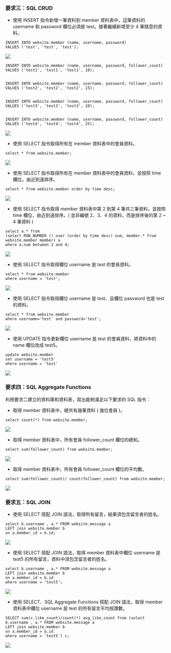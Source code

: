 ### 要求三：SQL CRUD

*  使⽤ INSERT 指令新增⼀筆資料到 member 資料表中，這筆資料的 username 和 password 欄位必須是 test。接著繼續新增⾄少 4 筆隨意的資料。

```mysql=
INSERT INTO website.member (name, username, password)
VALUES ('test', 'test', 'test');
```
![](https://github.com/stella0320/JiaXinWeHelpApplication.github.io/blob/main/docs/task/week5/image/image3-1.png)

```mysql=
INSERT INTO website.member (name, username, password, follower_count)
VALUES ('test1', 'test1', 'test1', 10);


INSERT INTO website.member (name, username, password, follower_count)
VALUES ('test2', 'test2', 'test2', 15);


INSERT INTO website.member (name, username, password, follower_count)
VALUES ('test3', 'test3', 'test3', 20);


INSERT INTO website.member (name, username, password, follower_count)
VALUES ('test4', 'test4', 'test4', 25);
```

![](https://github.com/stella0320/JiaXinWeHelpApplication.github.io/blob/main/docs/task/week5/image/image3-1-1.png)



* 使⽤ SELECT 指令取得所有在 member 資料表中的會員資料。

```mysql=
select * from website.member;
```
![](https://github.com/stella0320/JiaXinWeHelpApplication.github.io/blob/main/docs/task/week5/image/image3-2.png)


* 使⽤ SELECT 指令取得所有在 member 資料表中的會員資料，並按照 time 欄位，由近到遠排序。

```mysql=
select * from website.member order by time desc;
```
![](https://github.com/stella0320/JiaXinWeHelpApplication.github.io/blob/main/docs/task/week5/image/image3-3.png)

* 使⽤ SELECT 指令取得 member 資料表中第 2 到第 4 筆共三筆資料，並按照 time 欄位，由近到遠排序。( 並非編號 2、3、4 的資料，⽽是排序後的第 2 ~ 4 筆資料 )

```mysql=
select a.* from 
(select ROW_NUMBER () over (order by time desc) num, member.* from website.member member) a
where a.num between 2 and 4;
```
![](https://github.com/stella0320/JiaXinWeHelpApplication.github.io/blob/main/docs/task/week5/image/image3-4.png)


* 使⽤ SELECT 指令取得欄位 username 是 test 的會員資料。

```mysql=
select * from website.member 
where username = 'test';
```
![](https://github.com/stella0320/JiaXinWeHelpApplication.github.io/blob/main/docs/task/week5/image/image3-5.png)

* 使⽤ SELECT 指令取得欄位 username 是 test、且欄位 password 也是 test 的資料。

```mysql=
select * from website.member
where username='test' and password='test';
```

![](https://github.com/stella0320/JiaXinWeHelpApplication.github.io/blob/main/docs/task/week5/image/image3-6.png)


* 使⽤ UPDATE 指令更新欄位 username 是 test 的會員資料，將資料中的 name 欄位改成 test5。

```mysql=
update website.member 
set username = 'test5'
where username = 'test'
```

![](https://github.com/stella0320/JiaXinWeHelpApplication.github.io/blob/main/docs/task/week5/image/image3-7.png)


### 要求四：SQL Aggregate Functions

利⽤要求⼆建立的資料庫和資料表，寫出能夠滿⾜以下要求的 SQL 指令：
* 取得 member 資料表中，總共有幾筆資料 ( 幾位會員 )。
```mysql=
select count(*) from website.member;
```
![](https://github.com/stella0320/JiaXinWeHelpApplication.github.io/blob/main/docs/task/week5/image/image4-1.png)

* 取得 member 資料表中，所有會員 follower_count 欄位的總和。
```mysql=
select sum(follower_count) from website.member;
```

![](https://github.com/stella0320/JiaXinWeHelpApplication.github.io/blob/main/docs/task/week5/image/image4-2.png)


* 取得 member 資料表中，所有會員 follower_count 欄位的平均數。

```mysql=
select sum(follower_count)/ count(follower_count) from website.member;
```
![](https://github.com/stella0320/JiaXinWeHelpApplication.github.io/blob/main/docs/task/week5/image/image4-3.png)


### 要求五：SQL JOIN


* 使⽤ SELECT 搭配 JOIN 語法，取得所有留⾔，結果須包含留⾔者的姓名。

```mysql=
select b.username , a.* FROM website.message a
LEFT join website.member b
on a.member_id = b.id;
```
![](https://github.com/stella0320/JiaXinWeHelpApplication.github.io/blob/main/docs/task/week5/image/image5-1.png)


* 使⽤ SELECT 搭配 JOIN 語法，取得 member 資料表中欄位 username 是 test5 的所有留⾔，資料中須包含留⾔者的姓名。

```mysql=
select b.username , a.* FROM website.message a
LEFT join website.member b
on a.member_id = b.id
where username = 'test5';
```

![](https://github.com/stella0320/JiaXinWeHelpApplication.github.io/blob/main/docs/task/week5/image/image5-2.png)


* 使⽤ SELECT、SQL Aggregate Functions 搭配 JOIN 語法，取得 member 資料表中欄位 username 是 test 的所有留⾔平均按讚數。

```mysql=
SELECT sum(c.like_count)/count(*) avg_like_count from (select b.username , a.* FROM website.message a
LEFT join website.member b
on a.member_id = b.id
where username = 'test5') c;
```

![](https://github.com/stella0320/JiaXinWeHelpApplication.github.io/blob/main/docs/task/week5/image/image5-3.png)
